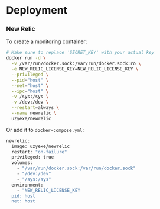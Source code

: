 # Deployment

### New Relic
To create a monitoring container:
```sh
# Make sure to replace 'SECRET_KEY' with your actual key
docker run -d \
  -v /var/run/docker.sock:/var/run/docker.sock:ro \
  -e NEW_RELIC_LICENSE_KEY=NEW_RELIC_LICENSE_KEY \
  --privileged \
  --pid="host" \
  --net="host" \
  --ipc="host" \
  -v /sys:/sys \
  -v /dev:/dev \
  --restart=always \
  --name newrelic \
  uzyexe/newrelic
```

Or add it to `docker-compose.yml`:
```sh
newrelic:
  image: uzyexe/newrelic
  restart: "on-failure"
  privileged: true
  volumes:
    - "/var/run/docker.sock:/var/run/docker.sock"
    - "/dev:/dev"
    - "/sys:/sys"
  environment:
    - "NEW_RELIC_LICENSE_KEY
  pid: host
  net: host
```
